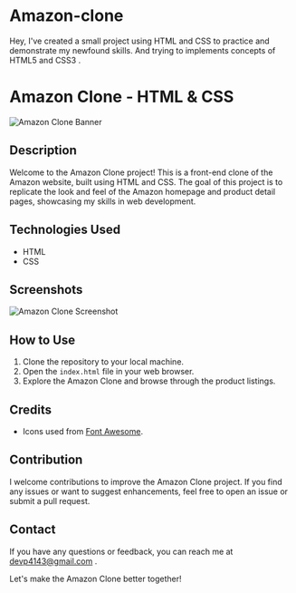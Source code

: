 # Amazon-clone
Hey,  I've created a small project using HTML and CSS to practice and demonstrate my newfound skills. And trying to implements concepts of HTML5 and CSS3 .
# Amazon Clone - HTML & CSS

![Amazon Clone Banner](banner.png)

## Description

Welcome to the Amazon Clone project! This is a front-end clone of the Amazon website, built using HTML and CSS. The goal of this project is to replicate the look and feel of the Amazon homepage and product detail pages, showcasing my skills in web development.

## Technologies Used

- HTML
- CSS

## Screenshots

![Amazon Clone Screenshot]((https://github.com/DevPatel1023/Amazon-clone/img/screensort.png)
)


## How to Use

1. Clone the repository to your local machine.
2. Open the `index.html` file in your web browser.
3. Explore the Amazon Clone and browse through the product listings.

## Credits

- Icons used from [Font Awesome](https://fontawesome.com).

## Contribution

I welcome contributions to improve the Amazon Clone project. If you find any issues or want to suggest enhancements, feel free to open an issue or submit a pull request.

## Contact

If you have any questions or feedback, you can reach me at devp4143@gmail.com .

Let's make the Amazon Clone better together!

